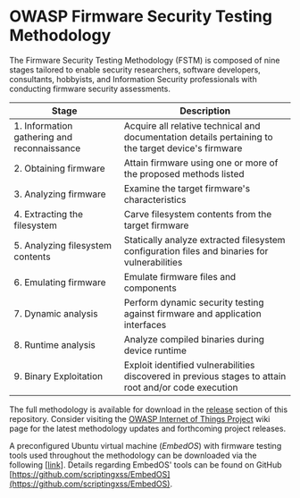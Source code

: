 # OWASP Firmware Security Testing Methodology
The Firmware Security Testing Methodology (FSTM) is composed of nine stages tailored to enable security researchers, software developers, consultants, hobbyists, and Information Security professionals with conducting firmware security assessments.

**Stage** | **Description** | 
------- | ------- | 
 | 1\. Information gathering and reconnaissance | Acquire all relative technical and documentation details pertaining to the target device's firmware
 | 2\. Obtaining firmware | Attain firmware using one or more of the proposed methods listed
 | 3\. Analyzing firmware | Examine the target firmware's characteristics
 | 4\. Extracting the filesystem | Carve filesystem contents from the target firmware
 | 5\. Analyzing filesystem contents | Statically analyze extracted filesystem configuration files and binaries for vulnerabilities
 | 6\. Emulating firmware | Emulate firmware files and components
 | 7\. Dynamic analysis | Perform dynamic security testing against firmware and application interfaces
 | 8\. Runtime analysis | Analyze compiled binaries during device runtime
 | 9\. Binary Exploitation | Exploit identified vulnerabilities discovered in previous stages to attain root and/or code execution

The full methodology is available for download in the [release](https://github.com/scriptingxss/owasp-fstm/releases) section of this repository. Consider visiting the [OWASP Internet of Things Project](https://www.owasp.org/index.php/OWASP_Internet_of_Things_Project)
wiki page for the latest methodology updates and forthcoming project
releases.

A preconfigured Ubuntu virtual machine (*EmbedOS*) with firmware testing tools used throughout the methodology can be downloaded via the following [[link]](https://tinyurl.com/EmbedOS-2019). Details regarding EmbedOS' tools can be found on GitHub [https://github.com/scriptingxss/EmbedOS](https://github.com/scriptingxss/EmbedOS).
